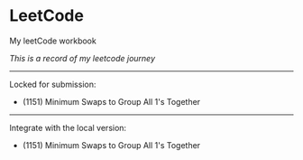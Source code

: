 # LeetCode
My leetCode workbook

_This is a record of my leetcode journey_

---
Locked for submission:
* (1151) Minimum Swaps to Group All 1's Together
---
Integrate with the local version:
* (1151) Minimum Swaps to Group All 1's Together
